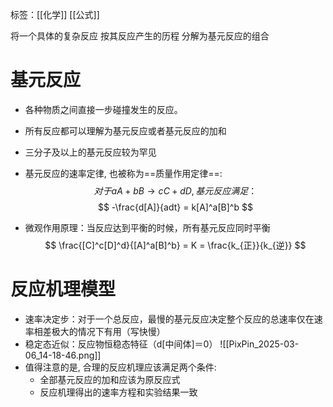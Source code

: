 标签：[[化学]] [[公式]]

将一个具体的复杂反应 按其反应产生的历程 分解为基元反应的组合

# 基元反应

+ 各种物质之间直接一步碰撞发生的反应。
+ 所有反应都可以理解为基元反应或者基元反应的加和
+ 三分子及以上的基元反应较为罕见
+ 基元反应的速率定律, 也被称为==质量作用定律==: 
$$
对于aA+bB \to cC+dD, 基元反应满足：
$$
$$
-\frac{d[A]}{adt} = k[A]^a[B]^b
$$

+ 微观作用原理：当反应达到平衡的时候，所有基元反应同时平衡
$$
\frac{[C]^c[D]^d}{[A]^a[B]^b} = K = \frac{k_{正}}{k_{逆}}
$$

# 反应机理模型

+ 速率决定步：对于一个总反应，最慢的基元反应决定整个反应的总速率仅在速率相差极大的情况下有用（写快慢）
+ 稳定态近似：反应物恒稳态特征（d\[中间体]＝0）
![[PixPin_2025-03-06_14-18-46.png]]
+ 值得注意的是, 合理的反应机理应该满足两个条件: 
	+ 全部基元反应的加和应该为原反应式
	+ 反应机理得出的速率方程和实验结果一致